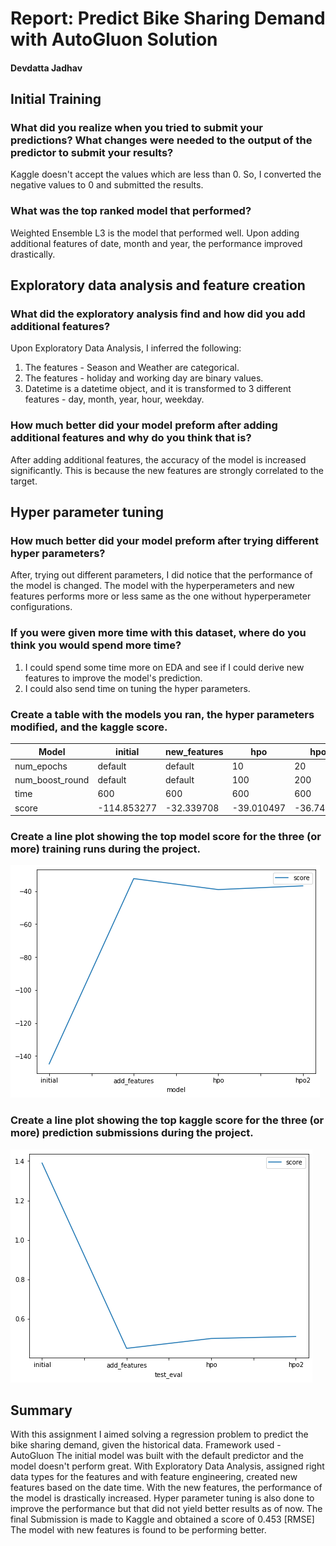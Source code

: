 # Report: Predict Bike Sharing Demand with AutoGluon Solution
#### Devdatta Jadhav

## Initial Training
### What did you realize when you tried to submit your predictions? What changes were needed to the output of the predictor to submit your results?
Kaggle doesn't accept the values which are less than 0. So, I converted the negative values to 0 and submitted the results. 

### What was the top ranked model that performed?
Weighted Ensemble L3 is the model that performed well. Upon adding additional features of date, month and year, the performance improved drastically.

## Exploratory data analysis and feature creation
### What did the exploratory analysis find and how did you add additional features?
Upon Exploratory Data Analysis, I inferred the following:
1. The features - Season and Weather are categorical.
2. The features - holiday and working day are binary values. 
3. Datetime is a datetime object, and it is transformed to 3 different features - day, month, year, hour, weekday.

### How much better did your model preform after adding additional features and why do you think that is?
After adding additional features, the accuracy of the model is increased significantly. This is because the new features are strongly correlated to the target. 

## Hyper parameter tuning
### How much better did your model preform after trying different hyper parameters?
After, trying out different parameters, I did notice that the performance of the model is changed. The model with the hyperperameters and new features performs more or less same as the one without hyperperameter configurations.   

### If you were given more time with this dataset, where do you think you would spend more time?
1. I could spend some time more on EDA and see if I could derive new features to improve the model's prediction.
2. I could also send time on tuning the hyper parameters. 

### Create a table with the models you ran, the hyper parameters modified, and the kaggle score.

| Model             | initial     | new_features| hpo         | hpo2        | 
| -----------       | ----------- | ----------- | -----       | ----------- |  
| num_epochs        | default     | default     | 10          | 20          |  
| num_boost_round   | default     | default     | 100         | 200         |  
| time              | 600         | 600         | 600         | 600         | 
| score             | -114.853277 | -32.339708  | -39.010497  | -36.742658  |

### Create a line plot showing the top model score for the three (or more) training runs during the project.

![model_train_score.png](img/model_train_score.png)

### Create a line plot showing the top kaggle score for the three (or more) prediction submissions during the project.

![model_test_score.png](img/model_test_score.png)

## Summary
With this assignment I aimed solving a regression problem to predict the bike sharing demand, given the historical data.
Framework used - AutoGluon 
The initial model was built with the default predictor and the model doesn't perform great. 
With Exploratory Data Analysis, assigned right data types for the features and with feature engineering, created new features based on the date time.
With the new features, the performance of the model is drastically increased.
Hyper parameter tuning is also done to improve the performance but that did not yield better results as of now.
The final Submission is made to Kaggle and obtained a score of 0.453  [RMSE]
The model with new features is found to be performing better. 
